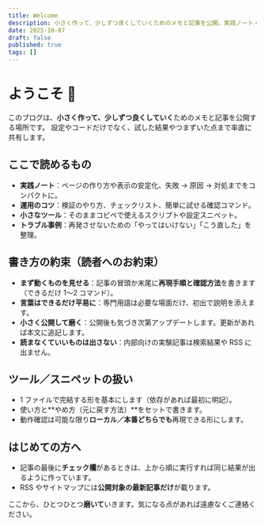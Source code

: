 ```yaml
---
title: Welcome
description: 小さく作って、少しずつ良くしていくためのメモと記事を公開。実践ノート・運用のコツ・小さなツール・トラブル事例を共有。
date: 2025-10-07
draft: false
published: true
tags: []
---
```


# ようこそ 👋

このブログは、**小さく作って、少しずつ良くしていく**ためのメモと記事を公開する場所です。
設定やコードだけでなく、試した結果やつまずいた点まで率直に共有します。

## ここで読めるもの

- **実践ノート**：ページの作り方や表示の安定化、失敗 → 原因 → 対処までをコンパクトに。
- **運用のコツ**：検証のやり方、チェックリスト、簡単に試せる確認コマンド。
- **小さなツール**：そのままコピペで使えるスクリプトや設定スニペット。
- **トラブル事例**：再発させないための「やってはいけない」「こう直した」を整理。

## 書き方の約束（読者へのお約束）

- **まず動くものを見せる**：記事の冒頭か末尾に**再現手順と確認方法**を書きます（できるだけ 1〜2 コマンド）。
- **言葉はできるだけ平易に**：専門用語は必要な場面だけ、初出で説明を添えます。
- **小さく公開して磨く**：公開後も気づき次第アップデートします。更新があれば本文に追記します。
- **読まなくていいものは出さない**：内部向けの実験記事は検索結果や RSS に出ません。

## ツール／スニペットの扱い

- 1 ファイルで完結する形を基本にします（依存があれば最初に明記）。
- 使い方と**やめ方（元に戻す方法）**をセットで書きます。
- 動作確認は可能な限り**ローカル／本番どちらでも**再現できる形にします。

## はじめての方へ

- 記事の最後に**チェック欄**があるときは、上から順に実行すれば同じ結果が出るように作っています。
- RSS やサイトマップには**公開対象の最新記事だけ**が載ります。

ここから、ひとつひとつ**磨いて**いきます。気になる点があれば遠慮なくご連絡ください。
